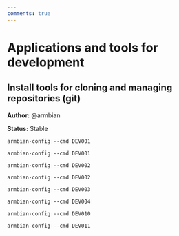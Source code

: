 ```yaml
---
comments: true
---
```


# Applications and tools for development

## Install tools for cloning and managing repositories (git)

**Author:** @armbian

**Status:** Stable


~~~ custombash title="Install tools for cloning and managing repositories (git):"
armbian-config --cmd DEV001
~~~


~~~ custombash title="Install tools for cloning and managing repositories (git):"
armbian-config --cmd DEV001
~~~


~~~ custombash title="Remove tools for cloning and managing repositories (git):"
armbian-config --cmd DEV002
~~~


~~~ custombash title="Remove tools for cloning and managing repositories (git):"
armbian-config --cmd DEV002
~~~


~~~ custombash title="Armbian router for repository mirror automation:"
armbian-config --cmd DEV003
~~~


~~~ custombash title="Remove Armbian router:"
armbian-config --cmd DEV004
~~~


~~~ custombash title="Armbian rsyncd server:"
armbian-config --cmd DEV010
~~~


~~~ custombash title="Remove Armbian rsyncd server:"
armbian-config --cmd DEV011
~~~
